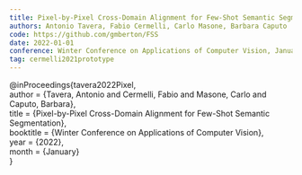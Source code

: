 ```yaml
---
title: Pixel-by-Pixel Cross-Domain Alignment for Few-Shot Semantic Segmentation
authors: Antonio Tavera, Fabio Cermelli, Carlo Masone, Barbara Caputo
code: https://github.com/gmberton/FSS
date: 2022-01-01
conference: Winter Conference on Applications of Computer Vision, January 2022, Hawaii (USA).
tag: cermelli2021prototype
---
```

@inProceedings{tavera2022Pixel,  
 author = {Tavera, Antonio and Cermelli, Fabio and Masone, Carlo and Caputo,
    Barbara},  
 title  = {Pixel-by-Pixel Cross-Domain Alignment for Few-Shot Semantic Segmentation},  
 booktitle = {Winter Conference on Applications of Computer Vision},  
 year      = {2022},  
 month     = {January}  
}
